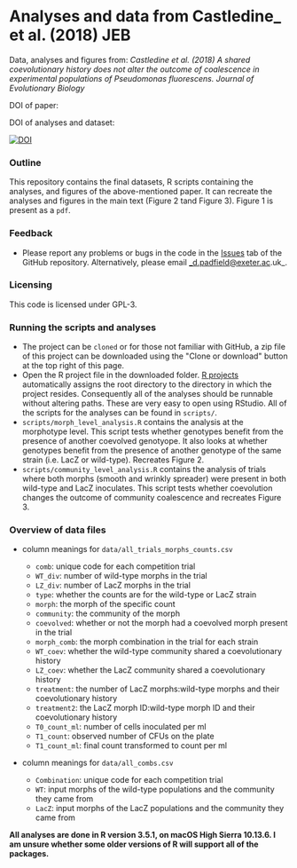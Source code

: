 # Analyses and data from Castledine_ et al. (2018) JEB

Data, analyses and figures from: _Castledine et al. (2018) A shared coevolutionary history does not alter the outcome of coalescence in experimental populations of Pseudomonas fluorescens. Journal of Evolutionary Biology_ 

DOI of paper:



DOI of analyses and dataset:

[![DOI](https://zenodo.org/badge/153314427.svg)](https://zenodo.org/badge/latestdoi/153314427)

### Outline

This repository contains the final datasets, R scripts containing the analyses, and figures of the above-mentioned paper. It can recreate the analyses and figures in the main text (Figure 2 tand Figure 3). Figure 1 is present as a `pdf`.

### Feedback

- Please report any problems or bugs in the code in the [Issues](https://github.com/padpadpadpad/Castledine_et_al_2018_JEB/issues) tab of the GitHub repository. Alternatively, please email _d.padfield@exeter.ac.uk_.

### Licensing

This code is licensed under GPL-3.

### Running the scripts and analyses

- The project can be `cloned` or for those not familiar with GitHub, a zip file of this project can be downloaded using the "Clone or download" button at the top right of this page.
- Open the R project file in the downloaded folder. [R projects](https://support.rstudio.com/hc/en-us/articles/200526207-Using-Projects) automatically assigns the root directory to the directory in which the project resides. Consequently all of the analyses should be runnable without altering paths. These are very easy to open using RStudio. All of the scripts for the analyses can be found in `scripts/`.
- `scripts/morph_level_analysis.R` contains the analysis at the morphotype level. This script tests whether genotypes benefit from the presence of another coevolved genotyope. It also looks at whether genotypes benefit from the presence of another genotype of the same strain (i.e. LacZ or wild-type). Recreates Figure 2.
- `scripts/community_level_analysis.R` contains the analysis of trials where both morphs (smooth and wrinkly spreader) were present in both wild-type and LacZ inoculates. This script tests whether coevolution changes the outcome of community coalescence and recreates Figure 3.

### Overview of data files

- column meanings for `data/all_trials_morphs_counts.csv`
    - `comb`: unique code for each competition trial
    - `WT_div`: number of wild-type morphs in the trial
    - `LZ_div`: number of LacZ morphs in the trial
    - `type`: whether the counts are for the wild-type or LacZ strain
    - `morph`: the morph of the specific count
    - `community`: the community of the morph
    - `coevolved`: whether or not the morph had a coevolved morph present in the trial
    - `morph_comb`: the morph combination in the trial for each strain
    - `WT_coev`: whether the wild-type community shared a coevolutionary history
    - `LZ_coev`: whether the LacZ community shared a coevolutionary history
    - `treatment`: the number of LacZ morphs:wild-type morphs and their coevolutionary history
    - `treatment2`: the LacZ morph ID:wild-type morph ID and their coevolutionary history
    - `T0_count_ml`: number of cells inoculated per ml
    - `T1_count`: observed number of CFUs on the plate
    - `T1_count_ml`: final count transformed to count per ml

- column meanings for `data/all_combs.csv`
    - `Combination`: unique code for each competition trial
    - `WT`: input morphs of the wild-type populations and the community they came from
    - `LacZ`: input morphs of the LacZ populations and the community they came from

__All analyses are done in R version 3.5.1, on macOS High Sierra 10.13.6. I am unsure whether some older versions of R will support all of the packages.__
